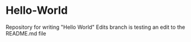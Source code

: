 # Hello-World
Repository for writing "Hello World"
Edits branch is testing an edit to the README.md file
